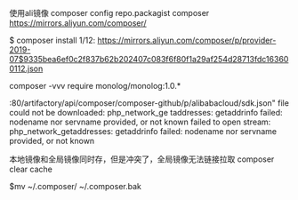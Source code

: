 使用ali镜像
composer config repo.packagist composer https://mirrors.aliyun.com/composer/

$ composer install
    1/12:       https://mirrors.aliyun.com/composer/p/provider-2019-07$9335bea6ef0c2f837b62b202407c083f6f80f1a29af254d28713fdc163600112.json

composer -vvv require monolog/monolog:1.0.*

:80/artifactory/api/composer/composer-github/p/alibabacloud/sdk.json" file could not be downloaded: php_network_ge
  taddresses: getaddrinfo failed: nodename nor servname provided, or not known
  failed to open stream: php_network_getaddresses: getaddrinfo failed: nodename nor servname provided, or not known

本地镜像和全局镜像同时存，但是冲突了，全局镜像无法链接拉取
composer clear cache

$mv ~/.composer/ ~/.composer.bak

